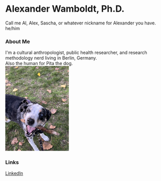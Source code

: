 # Alexander Wamboldt, Ph.D.
Call me Al, Alex, Sascha, or whatever nickname for Alexander you have.<br>
he/him<br>
### About Me
I'm a cultural anthropologist, public health researcher, and research methodology nerd living in Berlin, Germany. <br>
Also the human for Pita the dog.<br>
<img src="https://github.com/awamboldt/README.md/blob/main/IMG_1831.jpeg" width="200" /><br>

### Links <br>
[LinkedIn](https://www.linkedin.com/in/wamboldt/)

